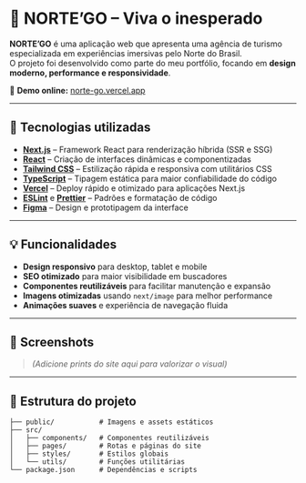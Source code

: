 # 🌿 NORTE’GO – Viva o inesperado

**NORTE’GO** é uma aplicação web que apresenta uma agência de turismo especializada em experiências imersivas pelo Norte do Brasil.  
O projeto foi desenvolvido como parte do meu portfólio, focando em **design moderno, performance e responsividade**.

🔗 **Demo online:** [norte-go.vercel.app](https://norte-go.vercel.app/)

---

## 🚀 Tecnologias utilizadas

- **[Next.js](https://nextjs.org/)** – Framework React para renderização híbrida (SSR e SSG)  
- **[React](https://react.dev/)** – Criação de interfaces dinâmicas e componentizadas  
- **[Tailwind CSS](https://tailwindcss.com/)** – Estilização rápida e responsiva com utilitários CSS  
- **[TypeScript](https://www.typescriptlang.org/)** – Tipagem estática para maior confiabilidade do código  
- **[Vercel](https://vercel.com/)** – Deploy rápido e otimizado para aplicações Next.js  
- **[ESLint](https://eslint.org/)** e **[Prettier](https://prettier.io/)** – Padrões e formatação de código  
- **[Figma](https://figma.com/)** – Design e prototipagem da interface  

---

## 💡 Funcionalidades

- **Design responsivo** para desktop, tablet e mobile  
- **SEO otimizado** para maior visibilidade em buscadores  
- **Componentes reutilizáveis** para facilitar manutenção e expansão  
- **Imagens otimizadas** usando `next/image` para melhor performance  
- **Animações suaves** e experiência de navegação fluida  

---

## 📸 Screenshots

> *(Adicione prints do site aqui para valorizar o visual)*

---

## 📂 Estrutura do projeto

```plaintext
├── public/           # Imagens e assets estáticos
├── src/
│   ├── components/   # Componentes reutilizáveis
│   ├── pages/        # Rotas e páginas do site
│   ├── styles/       # Estilos globais
│   └── utils/        # Funções utilitárias
└── package.json      # Dependências e scripts
